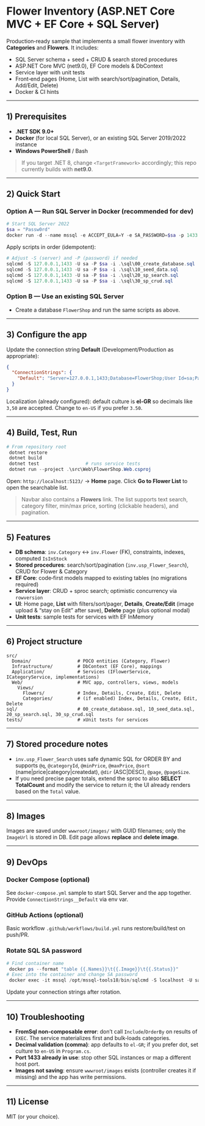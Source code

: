# Flower Inventory (ASP.NET Core MVC + EF Core + SQL Server)

Production‑ready sample that implements a small flower inventory with **Categories** and **Flowers**. It includes:

* SQL Server schema + seed + CRUD & search stored procedures
* ASP.NET Core MVC (net9.0), EF Core models & DbContext
* Service layer with unit tests
* Front‑end pages (Home, List with search/sort/pagination, Details, Add/Edit, Delete)
* Docker & CI hints

---

## 1) Prerequisites

* **.NET SDK 9.0+**
* **Docker** (for local SQL Server), or an existing SQL Server 2019/2022 instance
* **Windows PowerShell** / Bash

> If you target .NET 8, change `<TargetFramework>` accordingly; this repo currently builds with **net9.0**.

---

## 2) Quick Start

### Option A — Run SQL Server in Docker (recommended for dev)

```powershell
# Start SQL Server 2022
$sa = "Passw0rd"
docker run -d --name mssql -e ACCEPT_EULA=Y -e SA_PASSWORD=$sa -p 1433:1433 mcr.microsoft.com/mssql/server:2022-latest
```

Apply scripts in order (idempotent):

```powershell
# Adjust -S (server) and -P (password) if needed
sqlcmd -S 127.0.0.1,1433 -U sa -P $sa -i .\sql\00_create_database.sql
sqlcmd -S 127.0.0.1,1433 -U sa -P $sa -i .\sql\10_seed_data.sql
sqlcmd -S 127.0.0.1,1433 -U sa -P $sa -i .\sql\20_sp_search.sql
sqlcmd -S 127.0.0.1,1433 -U sa -P $sa -i .\sql\30_sp_crud.sql
```

### Option B — Use an existing SQL Server

* Create a database `FlowerShop` and run the same scripts as above.

---

## 3) Configure the app

Update the connection string **Default** (Development/Production as appropriate):

```json
{
  "ConnectionStrings": {
    "Default": "Server=127.0.0.1,1433;Database=FlowerShop;User Id=sa;Password=Passw0rd;TrustServerCertificate=True"
  }
}
```

Localization (already configured): default culture is **el-GR** so decimals like `3,50` are accepted. Change to `en-US` if you prefer `3.50`.

---

## 4) Build, Test, Run

```powershell
# From repository root
 dotnet restore
 dotnet build
 dotnet test                 # runs service tests
 dotnet run --project .\src\Web\FlowerShop.Web.csproj
```

Open: `http://localhost:5123/` → **Home** page. Click **Go to Flower List** to open the searchable list.

> Navbar also contains a **Flowers** link. The list supports text search, category filter, min/max price, sorting (clickable headers), and pagination.

---

## 5) Features

* **DB schema**: `inv.Category` ↔ `inv.Flower` (FK), constraints, indexes, computed `IsInStock`
* **Stored procedures**: search/sort/pagination (`inv.usp_Flower_Search`), CRUD for Flower & Category
* **EF Core**: code‑first models mapped to existing tables (no migrations required)
* **Service layer**: CRUD + sproc search; optimistic concurrency via `rowversion`
* **UI**: Home page, **List** with filters/sort/pager, **Details**, **Create/Edit** (image upload & “stay on Edit” after save), **Delete** page (plus optional modal)
* **Unit tests**: sample tests for services with EF InMemory

---

## 6) Project structure

```
src/
  Domain/                 # POCO entities (Category, Flower)
  Infrastructure/         # DbContext (EF Core), mappings
  Application/            # Services (IFlowerService, ICategoryService, implementations)
  Web/                    # MVC app, controllers, views, models
    Views/
      Flowers/            # Index, Details, Create, Edit, Delete
      Categories/         # (if enabled) Index, Details, Create, Edit, Delete
sql/                      # 00_create_database.sql, 10_seed_data.sql, 20_sp_search.sql, 30_sp_crud.sql
tests/                    # xUnit tests for services
```

---

## 7) Stored procedure notes

* `inv.usp_Flower_Search` uses safe dynamic SQL for ORDER BY and supports `@q`, `@categoryId`, `@minPrice`, `@maxPrice`, `@sort` (name|price|category|createdat), `@dir` (ASC|DESC), `@page`, `@pageSize`.
* If you need precise pager totals, extend the sproc to also **SELECT TotalCount** and modify the service to return it; the UI already renders based on the `Total` value.

---

## 8) Images

Images are saved under `wwwroot/images/` with GUID filenames; only the `ImageUrl` is stored in DB. Edit page allows **replace** and **delete image**.

---

## 9) DevOps

### Docker Compose (optional)

See `docker-compose.yml` sample to start SQL Server and the app together. Provide `ConnectionStrings__Default` via env var.

### GitHub Actions (optional)

Basic workflow `.github/workflows/build.yml` runs restore/build/test on push/PR.

### Rotate SQL SA password

```powershell
# Find container name
 docker ps --format "table {{.Names}}\t{{.Image}}\t{{.Status}}"
# Exec into the container and change SA password
 docker exec -it mssql /opt/mssql-tools18/bin/sqlcmd -S localhost -U sa -P "OLD" -C -Q "ALTER LOGIN [sa] WITH PASSWORD='NEW!123'"
```

Update your connection strings after rotation.

---

## 10) Troubleshooting

* **FromSql non‑composable error**: don’t call `Include`/`OrderBy` on results of `EXEC`. The service materializes first and bulk‑loads categories.
* **Decimal validation (comma)**: app defaults to `el-GR`; if you prefer dot, set culture to `en-US` in `Program.cs`.
* **Port 1433 already in use**: stop other SQL instances or map a different host port.
* **Images not saving**: ensure `wwwroot/images` exists (controller creates it if missing) and the app has write permissions.

---

## 11) License

MIT (or your choice).
